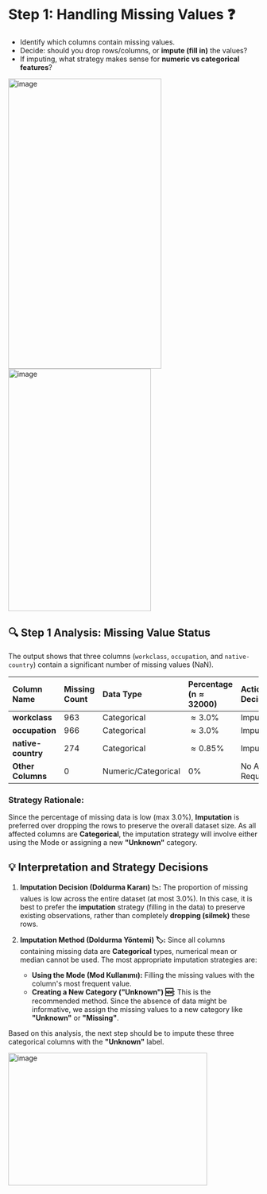 # Step 1: Handling Missing Values ❓


* Identify which columns contain missing values.
* Decide: should you drop rows/columns, or **impute (fill in)** the values?
* If imputing, what strategy makes sense for **numeric vs categorical features**?

<img width="308" height="584" alt="image" src="https://github.com/user-attachments/assets/fe6bb5a6-89ce-4489-888e-dd0ec604032a" />

<img width="287" height="488" alt="image" src="https://github.com/user-attachments/assets/c2ee640d-a5e6-4c11-8703-7a307bcd7eef" />

## 🔍 Step 1 Analysis: Missing Value Status

The output shows that three columns (`workclass`, `occupation`, and `native-country`) contain a significant number of missing values (NaN).

| Column Name | Missing Count | Data Type | Percentage ($\mathbf{n} \approx 32000$) | Action Decision |
| :--- | :--- | :--- | :--- | :--- |
| **workclass** | 963 | Categorical | $\approx 3.0\%$ | Imputation |
| **occupation** | 966 | Categorical | $\approx 3.0\%$ | Imputation |
| **native-country** | 274 | Categorical | $\approx 0.85\%$ | Imputation |
| **Other Columns** | 0 | Numeric/Categorical | $0\%$ | No Action Required |

### Strategy Rationale:

Since the percentage of missing data is low (max 3.0%), **Imputation** is preferred over dropping the rows to preserve the overall dataset size. As all affected columns are **Categorical**, the imputation strategy will involve either using the Mode or assigning a new **"Unknown"** category.

## 💡 Interpretation and Strategy Decisions

1.  **Imputation Decision (Doldurma Kararı) 📉:** The proportion of missing values is low across the entire dataset (at most 3.0%). In this case, it is best to prefer the **imputation** strategy (filling in the data) to preserve existing observations, rather than completely **dropping (silmek)** these rows.

2.  **Imputation Method (Doldurma Yöntemi) 🏷️:** Since all columns containing missing data are **Categorical** types, numerical mean or median cannot be used. The most appropriate imputation strategies are:
    * **Using the Mode (Mod Kullanımı):** Filling the missing values with the column's most frequent value.
    * **Creating a New Category ("Unknown") 🆕:** This is the recommended method. Since the absence of data might be informative, we assign the missing values to a new category like **"Unknown"** or **"Missing"**.

Based on this analysis, the next step should be to impute these three categorical columns with the **"Unknown"** label.


<img width="400" height="267" alt="image" src="https://github.com/user-attachments/assets/653218f5-1062-491b-aadf-91535da1008e" />
